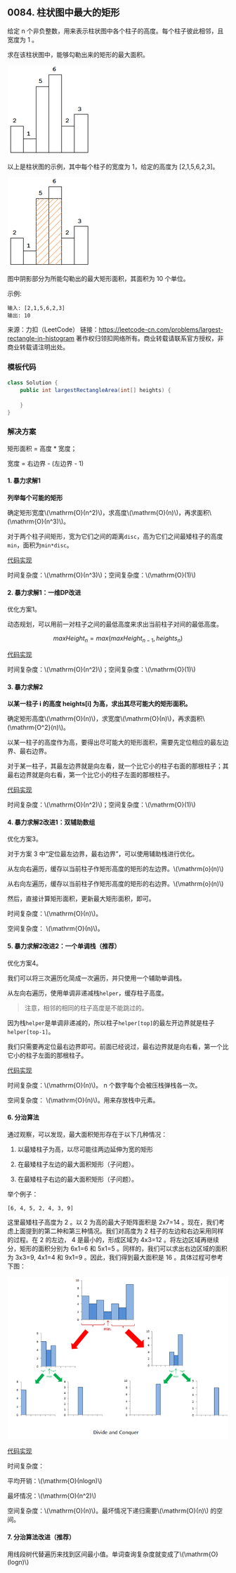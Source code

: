 <script src="https://cdn.bootcss.com/mathjax/2.7.7/MathJax.js?config=TeX-AMS-MML_HTMLorMML"></script>

## 0084. 柱状图中最大的矩形

给定 n 个非负整数，用来表示柱状图中各个柱子的高度。每个柱子彼此相邻，且宽度为 1 。

求在该柱状图中，能够勾勒出来的矩形的最大面积。

![histogram](0084_柱状图中最大的矩形_histogram.png)

以上是柱状图的示例，其中每个柱子的宽度为 1，给定的高度为 [2,1,5,6,2,3]。

![histogram_area](0084_柱状图中最大的矩形_histogram_area.png) 

图中阴影部分为所能勾勒出的最大矩形面积，其面积为 10 个单位。

 

示例:

```
输入: [2,1,5,6,2,3]
输出: 10
```

来源：力扣（LeetCode）
链接：https://leetcode-cn.com/problems/largest-rectangle-in-histogram
著作权归领扣网络所有。商业转载请联系官方授权，非商业转载请注明出处。



### 模板代码

``` java
class Solution {
    public int largestRectangleArea(int[] heights) {

    }
}
```

### 解决方案

矩形面积 = 高度 * 宽度；

宽度 = 右边界 - (左边界 - 1)

#### 1. 暴力求解1

**列举每个可能的矩形**

确定矩形宽度\\(\mathrm{O}(n^2)\\)，求高度\\(\mathrm{O}(n)\\)，再求面积\\(\mathrm{O}(n^3)\\)。

对于两个柱子间矩形，宽为它们之间的距离`disc`，高为它们之间最矮柱子的高度`min`，面积为`min*disc`。

[代码实现](qu0084/solu1/Solution.java)

时间复杂度：\\(\mathrm{O}(n^3)\\)；空间复杂度：\\(\mathrm{O}(1)\\)

#### 2. 暴力求解1：一维DP改进

优化方案1。

动态规划，可以用前一对柱子之间的最低高度来求出当前柱子对间的最低高度。

$$maxHeight_n = max(maxHeight_{n-1}, heights_n)$$

[代码实现](qu0084/solu2/Solution.java)

时间复杂度：\\(\mathrm{O}(n^2)\\)；空间复杂度：\\(\mathrm{O}(1)\\)


#### 3. 暴力求解2

**以某一柱子 i 的高度 heights[i] 为高，求出其尽可能大的矩形面积。**

确定矩形高度\\(\mathrm{O}(n)\\)，求宽度\\(\mathrm{O}(n)\\)，再求面积\\(\mathrm{O^2}(n)\\)。

以某一柱子的高度作为高，要得出尽可能大的矩形面积，需要先定位相应的最左边界、最右边界。

对于某一柱子，其最左边界就是向左看，就一个比它小的柱子右面的那根柱子；其最右边界就是向右看，第一个比它小的柱子左面的那根柱子。

[代码实现](qu0084/solu5/Solution.java)

时间复杂度：\\(\mathrm{O}(n^2)\\)；空间复杂度：\\(\mathrm{O}(1)\\)


#### 4. 暴力求解2改进1：双辅助数组

优化方案3。

对于方案 3 中“定位最左边界，最右边界”，可以使用辅助栈进行优化。

从左向右遍历，缓存以当前柱子作矩形高度的矩形的左边界。\\(\mathrm{o}(n)\\)

从右向左遍历，缓存以当前柱子作矩形高度的矩形的右边界。\\(\mathrm{o}(n)\\)

然后，直接计算矩形面积，更新最大矩形面积，即可。

时间复杂度：\\(\mathrm{O}(n)\\)。 

空间复杂度： \\(\mathrm{O}(n)\\)。


#### 5. 暴力求解2改进2：一个单调栈（推荐）

优化方案4。

我们可以将三次遍历化简成一次遍历，并只使用一个辅助单调栈。

从左向右遍历，使用单调非递减栈`helper`，缓存柱子高度。

> 注意，相邻的相同的柱子高度是不能跳过的。

因为栈`helper`是单调非递减的，所以柱子`helper[top]`的最左开边界就是柱子`helper[top-1]`。

我们只需要再定位最右边界即可。前面已经说过，最右边界就是向右看，第一个比它小的柱子左面的那根柱子。

[代码实现](qu0084/solu6/Solution.java)

时间复杂度：\\(\mathrm{O}(n)\\)。 n 个数字每个会被压栈弹栈各一次。

空间复杂度： \\(\mathrm{O}(n)\\)。用来存放栈中元素。



#### 6. 分治算法

通过观察，可以发现，最大面积矩形存在于以下几种情况：

1. 以最矮柱子为高，以尽可能往两边延伸为宽的矩形

2. 在最矮柱子左边的最大面积矩形（子问题）。

3. 在最矮柱子右边的最大面积矩形（子问题）。


举个例子：

```
[6, 4, 5, 2, 4, 3, 9]
```

这里最矮柱子高度为 2 。以 2 为高的最大子矩阵面积是 2x7=14 。现在，我们考虑上面提到的第二种和第三种情况。我们对高度为 2 柱子的左边和右边采用同样的过程。在 2 的左边， 4 是最小的，形成区域为 4x3=12 。将左边区域再继续分，矩形的面积分别为 6x1=6 和 5x1=5 。同样的，我们可以求出右边区域的面积为 3x3=9, 4x1=4 和 9x1=9 。因此，我们得到最大面积是 16 。具体过程可参考下图：

![分治算法-求柱状图中最大的矩形](0084_分治-求柱状图中最大的矩形.png)


[代码实现](qu0084/solu3/Solution.java)

时间复杂度：

平均开销：\\(\mathrm{O}(nlogn)\\)

最坏情况：\\(\mathrm{O}(n^2)\\)

空间复杂度：\\(\mathrm{O}(n)\\)。最坏情况下递归需要\\(\mathrm{O}(n)\\) 的空间。


#### 7. 分治算法改进（推荐）

用线段树代替遍历来找到区间最小值。单词查询复杂度就变成了\\(\mathrm{O}(log⁡n)\\)


